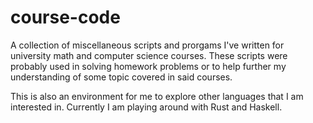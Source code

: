 # course-code
A collection of miscellaneous scripts and prorgams I've written for 
university math and computer science courses. These scripts were probably
used in solving homework problems or to help further my understanding of
some topic covered in said courses.

This is also an environment for me to explore other languages that I am 
interested in. Currently I am playing around with Rust and Haskell.
